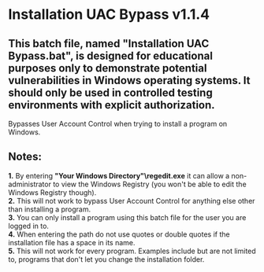 # Installation UAC Bypass v1.1.4

## This batch file, named "Installation UAC Bypass.bat", is designed for educational purposes only to demonstrate potential vulnerabilities in Windows operating systems. It should only be used in controlled testing environments with explicit authorization.
Bypasses User Account Control when trying to install a program on Windows.

## Notes:
**1.** By entering **"Your Windows Directory"\regedit.exe** it can allow a non-administrator to view the Windows Registry (you won't be able to edit the Windows Registry though).  
**2.** This will not work to bypass User Account Control for anything else other than installing a program.  
**3.** You can only install a program using this batch file for the user you are logged in to.  
**4.** When entering the path do not use quotes or double quotes if the installation file has a space in its name.  
**5.** This will not work for every program. Examples include but are not limited to, programs that don't let you change the installation folder.
